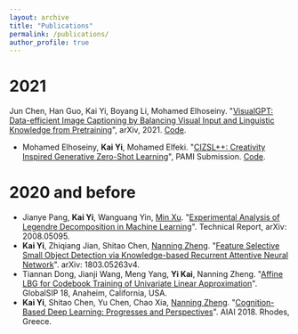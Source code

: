 ```yaml
---
layout: archive
title: "Publications"
permalink: /publications/
author_profile: true
---
```


# 2021
Jun Chen, Han Guo, Kai Yi, Boyang Li, Mohamed Elhoseiny. "[VisualGPT: Data-efficient Image Captioning by Balancing Visual Input and Linguistic Knowledge from Pretraining](https://arxiv.org/abs/2102.10407)", arXiv, 2021. [Code](https://github.com/Vision-CAIR/VisualGPT).
* Mohamed Elhoseiny, **Kai Yi**,  Mohamed Elfeki. "[CIZSL++: Creativity Inspired Generative Zero-Shot Learning](https://arxiv.org/abs/2101.00173)", PAMI Submission. [Code](https://github.com/Elhoseiny-VisionCAIR-Lab/CIZSL.v2).

# 2020 and before 
* Jianye Pang, **Kai Yi**, Wanguang Yin, [Min Xu](https://xulabs.github.io/#aboutxu). "[Experimental Analysis of Legendre Decomposition in Machine Learning](https://arxiv.org/abs/2008.05095)". Technical Report, arXiv: 2008.05095.
* **Kai Yi**, Zhiqiang Jian, Shitao Chen, [Nanning Zheng](http://www.aiar.xjtu.edu.cn/info/1015/1071.htm). "[Feature Selective Small Object Detection via Knowledge-based Recurrent Attentive Neural Network](https://arxiv.org/abs/1803.05263v4)". arXiv: 1803.05263v4.
* Tiannan Dong, Jianji Wang, Meng Yang, **Yi Kai**, Nanning Zheng. "[Affine LBG for Codebook Training of Univariate Linear Approximation](https://ieeexplore.ieee.org/abstract/document/8646389/)". GlobalSIP 18, Anaheim, California, USA.
* **Kai Yi**, Shitao Chen, Yu Chen, Chao Xia, [Nanning Zheng](http://www.aiar.xjtu.edu.cn/info/1015/1071.htm). "[Cognition-Based Deep Learning: Progresses and Perspectives](http://www.aiar.xjtu.edu.cn/info/1015/1071.htm)". AIAI 2018. Rhodes, Greece.


